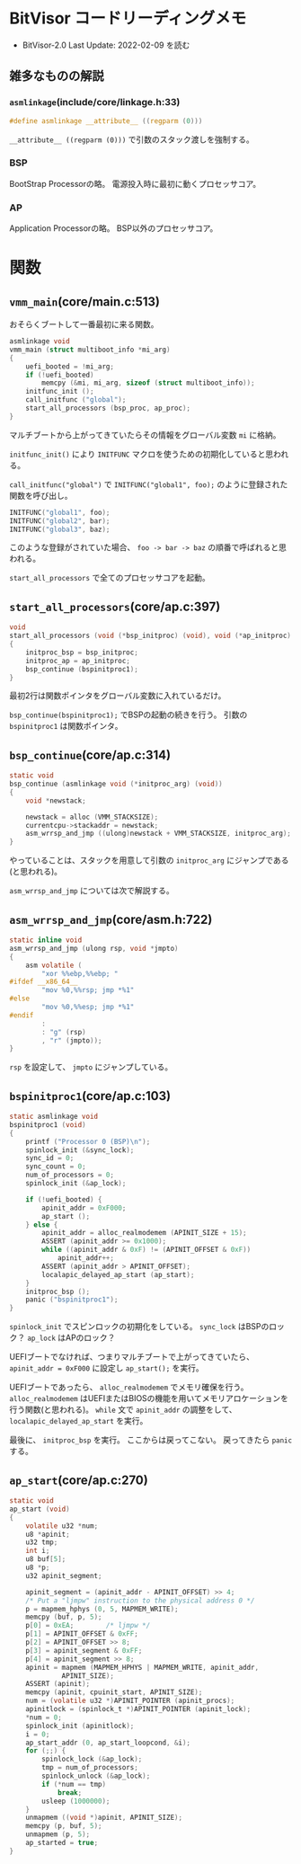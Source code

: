 # BitVisor コードリーディングメモ

- BitVisor-2.0 Last Update: 2022-02-09 を読む

## 雑多なものの解説

### `asmlinkage`(include/core/linkage.h:33)
```c
#define asmlinkage __attribute__ ((regparm (0)))
```
`__attribute__ ((regparm (0)))` で引数のスタック渡しを強制する。

### BSP
BootStrap Processorの略。
電源投入時に最初に動くプロセッサコア。

### AP
Application Processorの略。
BSP以外のプロセッサコア。

# 関数

## `vmm_main`(core/main.c:513)
おそらくブートして一番最初に来る関数。
```c
asmlinkage void
vmm_main (struct multiboot_info *mi_arg)
{
	uefi_booted = !mi_arg;
	if (!uefi_booted)
		memcpy (&mi, mi_arg, sizeof (struct multiboot_info));
	initfunc_init ();
	call_initfunc ("global");
	start_all_processors (bsp_proc, ap_proc);
}
```
マルチブートから上がってきていたらその情報をグローバル変数 `mi` に格納。

`initfunc_init()` により `INITFUNC` マクロを使うための初期化していると思われる。

`call_initfunc("global")` で `INITFUNC("global1", foo);` のように登録された関数を呼び出し。
```c
INITFUNC("global1", foo);
INITFUNC("global2", bar);
INITFUNC("global3", baz);
```
このような登録がされていた場合、 `foo -> bar -> baz` の順番で呼ばれると思われる。

`start_all_processors` で全てのプロセッサコアを起動。

## `start_all_processors`(core/ap.c:397)
```c
void
start_all_processors (void (*bsp_initproc) (void), void (*ap_initproc) (void))
{
	initproc_bsp = bsp_initproc;
	initproc_ap = ap_initproc;
	bsp_continue (bspinitproc1);
}
```
最初2行は関数ポインタをグローバル変数に入れているだけ。

`bsp_continue(bspinitproc1);` でBSPの起動の続きを行う。
引数の `bspinitproc1` は関数ポインタ。

## `bsp_continue`(core/ap.c:314)
```c
static void
bsp_continue (asmlinkage void (*initproc_arg) (void))
{
	void *newstack;

	newstack = alloc (VMM_STACKSIZE);
	currentcpu->stackaddr = newstack;
	asm_wrrsp_and_jmp ((ulong)newstack + VMM_STACKSIZE, initproc_arg);
}
```
やっていることは、スタックを用意して引数の `initproc_arg` にジャンプである(と思われる)。

`asm_wrrsp_and_jmp` については次で解説する。

## `asm_wrrsp_and_jmp`(core/asm.h:722)
```c
static inline void
asm_wrrsp_and_jmp (ulong rsp, void *jmpto)
{
	asm volatile (
		"xor %%ebp,%%ebp; "
#ifdef __x86_64__
		"mov %0,%%rsp; jmp *%1"
#else
		"mov %0,%%esp; jmp *%1"
#endif
		:
		: "g" (rsp)
		, "r" (jmpto));
}
```
`rsp` を設定して、 `jmpto` にジャンプしている。

## `bspinitproc1`(core/ap.c:103)
```c
static asmlinkage void
bspinitproc1 (void)
{
	printf ("Processor 0 (BSP)\n");
	spinlock_init (&sync_lock);
	sync_id = 0;
	sync_count = 0;
	num_of_processors = 0;
	spinlock_init (&ap_lock);

	if (!uefi_booted) {
		apinit_addr = 0xF000;
		ap_start ();
	} else {
		apinit_addr = alloc_realmodemem (APINIT_SIZE + 15);
		ASSERT (apinit_addr >= 0x1000);
		while ((apinit_addr & 0xF) != (APINIT_OFFSET & 0xF))
			apinit_addr++;
		ASSERT (apinit_addr > APINIT_OFFSET);
		localapic_delayed_ap_start (ap_start);
	}
	initproc_bsp ();
	panic ("bspinitproc1");
}
```
`spinlock_init` でスピンロックの初期化をしている。
`sync_lock` はBSPのロック？ `ap_lock` はAPのロック？

UEFIブートでなければ、つまりマルチブートで上がってきていたら、 `apinit_addr = 0xF000` に設定し `ap_start();` を実行。

UEFIブートであったら、 `alloc_realmodemem` でメモリ確保を行う。
`alloc_realmodemem` はUEFIまたはBIOSの機能を用いてメモリアロケーションを行う関数(と思われる)。
`while` 文で `apinit_addr` の調整をして、 `localapic_delayed_ap_start` を実行。

最後に、 `initproc_bsp` を実行。
ここからは戻ってこない。
戻ってきたら `panic` する。

## `ap_start`(core/ap.c:270)
```c
static void
ap_start (void)
{
	volatile u32 *num;
	u8 *apinit;
	u32 tmp;
	int i;
	u8 buf[5];
	u8 *p;
	u32 apinit_segment;

	apinit_segment = (apinit_addr - APINIT_OFFSET) >> 4;
	/* Put a "ljmpw" instruction to the physical address 0 */
	p = mapmem_hphys (0, 5, MAPMEM_WRITE);
	memcpy (buf, p, 5);
	p[0] = 0xEA;		/* ljmpw */
	p[1] = APINIT_OFFSET & 0xFF;
	p[2] = APINIT_OFFSET >> 8;
	p[3] = apinit_segment & 0xFF;
	p[4] = apinit_segment >> 8;
	apinit = mapmem (MAPMEM_HPHYS | MAPMEM_WRITE, apinit_addr,
			 APINIT_SIZE);
	ASSERT (apinit);
	memcpy (apinit, cpuinit_start, APINIT_SIZE);
	num = (volatile u32 *)APINIT_POINTER (apinit_procs);
	apinitlock = (spinlock_t *)APINIT_POINTER (apinit_lock);
	*num = 0;
	spinlock_init (apinitlock);
	i = 0;
	ap_start_addr (0, ap_start_loopcond, &i);
	for (;;) {
		spinlock_lock (&ap_lock);
		tmp = num_of_processors;
		spinlock_unlock (&ap_lock);
		if (*num == tmp)
			break;
		usleep (1000000);
	}
	unmapmem ((void *)apinit, APINIT_SIZE);
	memcpy (p, buf, 5);
	unmapmem (p, 5);
	ap_started = true;
}
```
